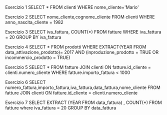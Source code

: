 Esercizio 1
SELECT *
FROM clienti
WHERE nome_cliente='Mario'

Esercizio 2
SELECT nome_cliente,cognome_cliente
FROM clienti
WHERE anno_nascita_cliente = 1982

Esercizio 3
SELECT iva_fattura, COUNT(*)
FROM fatture
WHERE iva_fattura = 20 GROUP BY iva_fattura

Esercizio 4
SELECT *
FROM prodotti
WHERE EXTRACT(YEAR FROM data_attivazione_prodotto)= 2017
AND (inproduzione_prodotto = TRUE OR incommercio_prodotto = TRUE)

Esercizio 5
SELECT *
FROM fatture
JOIN clienti ON fatture.id_cliente = clienti.numero_cliente
WHERE fatture.importo_fattura < 1000

Esercizio 6
SELECT numero_fattura,importo_fattura,iva_fattura,data_fattura,nome_cliente
FROM fatture
JOIN clienti ON fatture.id_cliente = clienti.numero_cliente

Esercizio 7
SELECT EXTRACT (YEAR FROM data_fattura) , COUNT(*) 
FROM fatture where iva_fattura = 20 GROUP BY data_fattura
